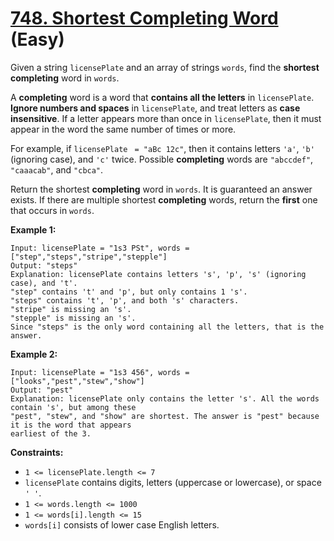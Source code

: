 # [748. Shortest Completing Word][link] (Easy)

[link]: https://leetcode.com/problems/shortest-completing-word/

Given a string `licensePlate` and an array of strings `words`, find the **shortest completing** word
in `words`.

A **completing** word is a word that **contains all the letters** in `licensePlate`. **Ignore
numbers and spaces** in `licensePlate`, and treat letters as **case insensitive**. If a letter
appears more than once in `licensePlate`, then it must appear in the word the same number of times
or more.

For example, if `licensePlate` ` = "aBc 12c"`, then it contains letters `'a'`, `'b'` (ignoring
case), and `'c'` twice. Possible **completing** words are `"abccdef"`, `"caaacab"`, and `"cbca"`.

Return the shortest **completing** word in  `words`. It is guaranteed an answer exists. If there are
multiple shortest **completing** words, return the **first** one that occurs in `words`.

**Example 1:**

```
Input: licensePlate = "1s3 PSt", words = ["step","steps","stripe","stepple"]
Output: "steps"
Explanation: licensePlate contains letters 's', 'p', 's' (ignoring case), and 't'.
"step" contains 't' and 'p', but only contains 1 's'.
"steps" contains 't', 'p', and both 's' characters.
"stripe" is missing an 's'.
"stepple" is missing an 's'.
Since "steps" is the only word containing all the letters, that is the answer.
```

**Example 2:**

```
Input: licensePlate = "1s3 456", words = ["looks","pest","stew","show"]
Output: "pest"
Explanation: licensePlate only contains the letter 's'. All the words contain 's', but among these
"pest", "stew", and "show" are shortest. The answer is "pest" because it is the word that appears
earliest of the 3.
```

**Constraints:**

- `1 <= licensePlate.length <= 7`
- `licensePlate` contains digits, letters (uppercase or lowercase), or space `' '`.
- `1 <= words.length <= 1000`
- `1 <= words[i].length <= 15`
- `words[i]` consists of lower case English letters.
